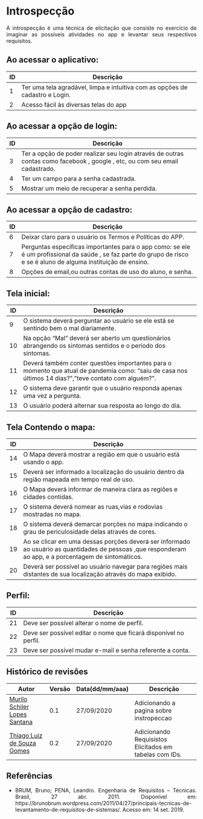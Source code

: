 # **Introspecção**

<p align="justify">A introspecção é uma técnica de elicitação que consiste no exercício de imaginar as possíveis atividades no app e levantar seus respectivos requisitos.</p>


##  Ao acessar o aplicativo: 

ID | Descrição | 
---- | ----------- | 
| 1 | Ter uma tela agradável, limpa e intuitiva com as opções de cadastro e Login.  
| 2 | Acesso fácil às diversas telas do app  

## Ao acessar a opção de login:
ID | Descrição | 
---- | ----------- |
| 3 | Ter a opção de poder realizar seu login através de outras contas como facebook , google , etc, ou com seu email cadastrado. 
| 4 | Ter um campo para a senha cadastrada. 
| 5 | Mostrar um meio de recuperar a senha perdida.  

## Ao acessar a opção de cadastro:
ID | Descrição | 
---- | ----------- |
| 6 | Deixar claro para o usuário os Termos e Políticas do APP.  
| 7 | Perguntas específicas importantes para o app como: se ele é um profissional da saúde , se faz parte do grupo de risco e se é aluno de alguma instituição de ensino. 
| 8 | Opções de email,ou outras contas de uso do aluno, e senha. 

## Tela inicial:
ID | Descrição | 
---- | ----------- |
| 9 | O sistema deverá perguntar ao usuário se ele está se sentindo bem o mal diariamente. 
| 10 | Na opção “Mal” deverá ser aberto um questionários abrangendo os sintomas sentidos e o período dos sintomas. 
| 11 | Deverá também conter questões importantes para o momento que atual de pandemia como: “saiu de casa nos últimos 14 dias?”,”teve contato com alguém?”.
| 12 | O sistema deve garantir que o usuário responda apenas uma vez a pergunta. 
| 13 | O usuário poderá alternar sua resposta ao longo do dia.  



## Tela Contendo o mapa:
ID | Descrição | 
---- | ----------- |
| 14 | O Mapa deverá mostrar a região em que o usuário está usando o app. 
| 15 | Deverá ser informado a localização do usuário dentro da região mapeada em tempo real de uso. 
| 16 | O Mapa deverá informar de maneira clara as regiões e cidades contidas. 
| 17 | O sistema deverá nomear as ruas,vias e rodovias mostradas no mapa.  
| 18 | O sistema deverá demarcar porções no mapa indicando o grau de periculosidade delas através de cores. 
| 19 | Ao se clicar em uma dessas porções deverá ser informado ao usuário as quantidades de pessoas ,que responderam ao app, e a porcentagem de sintomáticos. 
| 20 | Deverá ser possível ao usuário navegar para regiões mais distantes de sua localização através do mapa exibido. 

## Perfil:
ID | Descrição | 
---- | ----------- |
| 21 | Deve ser possível alterar o nome de perfil. 
| 22 | Deve ser possível editar o nome que ficará disponível no perfil. 
| 23 | Deve ser possível mudar e-mail e senha referente a conta. 



## **Histórico de revisões**
Autor | Versão | Data(dd/mm/aaa) | Descrição 
---- | ----------- | ------ | ---------
[Murilo Schiler Lopes Santana](https://github.com/muriloschiler) | 0.1 | 27/09/2020 | Adicionando a pagina sobre instropeccao
[Thiago Luiz de Souza Gomes](https://github.com/thiagomesUNB) | 0.2 | 27/09/2020 | Adicionando Requisistos Elicitados em tabelas com IDs.
## Referências

<ul>
<li>
<p><p align="justify">BRUM, Bruno; PENA, Leandro. Engenharia de Requisitos – Técnicas. Brasil, 27 abr. 2011. Disponível em: https://brunobrum.wordpress.com/2011/04/27/principais-tecnicas-de-levantamento-de-requisitos-de-sistemas/. Acesso em: 14 set. 2019.</p></p>
</li>







